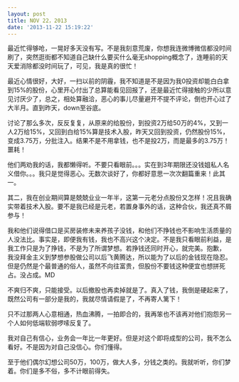 ```yaml
---
layout: post
title: NOV 22，2013
date: '2013-11-22 15:19:22'
---
```



最近忙得够呛，一晃好多天没有写。不是我刻意荒废，你想我连微博微信都没时间刷了，突然逛街都不知道自己缺什么要买什么毫无shopping概念了，连睡前的天天爱消除都没时间玩了，可见，我是真的很忙！

最近心情很好，大好，一扫以前的阴霾，我不知道是不是因为我0投资却能白白拿到15%的股份，心里开心付出了总算能看见回报了，还是最近忙得接触的少所以意见讨厌少了，总之，相处算融洽，恶心的事儿尽量避开不提不评论，倒也开心过了大半月。直到昨天，down至谷底。

讨论了那么多次，反反复复，从原来的给股份，到投资2万给50万的4%，又到一人2万给15%，又回到白给15%算是技术入股，昨天又回到投资，仍然股份15%，变成3.75万，分批注入。结果不是不用拿钱，也不是投2万，而是最多的3.75万！噩耗！

他们两劝我的话，我都懒得听。不要只看眼前。。。实在到3年期限还没钱姐私人名义借你。。。我只是觉得恶心。无数次谈好了，你都好意思一次次翻篇重来！此其一。

其二，我在创业期间算是兢兢业业一年半，这第一元老分点股份又怎样！况且我确实带着技术入股。要不是我已经是元老，若置身事外的话，这种合伙，我还真不屑参与！

我和他们说得借口是买房装修未来养孩子没钱，和他们不挣钱也不影响生活质量的人没法比。事实是，即便我有钱，我也不高兴这个决定。不是我只看眼前利益，是我工作只是为了挣钱，不是为了所谓梦想。若挣钱还同时开心，就完美。抱歉， 我没拜金主义到梦想参股做公司以后飞黄腾达，所以能为了以后的金钱现在隐忍。但是仍然是个最普通的俗人，虽然不向往富贵，但股份不要钱这种便宜也想拼死占。没占成。MD

不爽归不爽，只能接受。以后撤股也再卖掉就是了。真入了钱，我倒是硬起来了，既然公司有一部分是我的，我就尽情请假是了，不再寄人篱下！

只不过那两人心意相通，热血沸腾，一拍即合的，我再笨也不该再对他们抱怨另一个人如何低端软弱啰嗦反复了。

我对自己有信心，业务会一年比一年更好。但是对这个即将成型的公司，我不怎么看好。不是因为对自己没信心。你们懂得。

至于他们偶尔幻想公司50万，100万，做大人多，分钱之类的。我就听听，你们梦着。你们是多不俗，多不计眼前得失。

 


